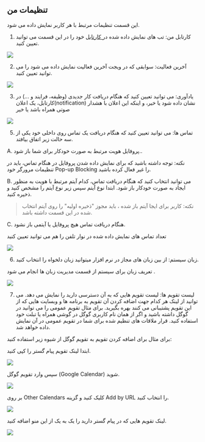 ﻿## تنظیمات من


این قسمت تنظیمات مرتبط با هر کاربر نمایش داده می شود.

 1. کارتابل من: تب های نمایش داده شده در[ کارتابل](https://github.com/1stco/PayamGostarDocs/blob/master/help%202.5.4/home/widget/Cardboard/Cardboard.md) خود را در این قسمت می توانید تعیین کنید.
 
 
 ![](MySetting.jpg)
 
 2. آخرین فعالیت: سوابقی که در ویجت آخرین فعالیت نمایش داده می شود را می توانید تعیین کنید.

![](MySetting1.jpg)

3. یادآوری: می توانید تعیین کنید که هنگام دریافت کار جدیدی (وظیفه، فرایند و ...) در کارتابل، یک اعلان(notification) نشان داده شود یا خیر، و اینکه این اعلان با هشدار صوتی همراه باشد یا خیر

![](MySetting2.jpg)


5. تماس ها: می توانید تعیین کنید که هنگام دریافت یک تماس روی داخلی خود یکی از سه حالت زیر اتفاق بیافتد.

A. پروفایل هویت مرتبط به صورت خودکار برای شما باز شود..

نکته: توجه داشته باشید که برای نمایش داده شدن پروفایل در هنگام تماس، باید در تنظیمات مرورگر خود Pop-up Blocking را غیر فعال کرده باشید.

B. می توانید انتخاب کنید که هنگام دریافت تماس، کدام آیتم مرتبط با هویت به منظور ایجاد به صورت خودکار باز شود. ابتدا نوع آیتم سپس زیر نوع آیتم را مشخص کنید و ذخیره کنید.

> نکته: کاربر برای ایجا آیتم باز شده ، باید مجوز "ذخیره اولیه" را روی آیتم انتخاب شده در این قسمت  داشته باشد.

C. هنگام دریافت تماس هیچ پروفایل یا آیتمی باز نشود.

تعداد تماس های نمایش داده شده در نوار تلفن   را هم می توانید تعیین کنید

![](Calls.png)


6. زبان سیستم: از بین زبان های مجاز در نرم افزار میتوانید زبان دلخواه را انتخاب کنید.

تعریف  زبان  برای سیستم از قسمت مدیریت زبان ها انجام می شود .

![](MySetting5.jpg)

7. لیست تقویم ها: لیست تقویم هایی که به آن دسترسی دارید را نمایش می دهد. می توانید از لینک هر کدام جهت اضافه کردن آن تقویم به برنامه ها و وبسایت هایی که از این تقویم پشتیبانی می کنند بهره بگیرید. برای مثال تقویم عمومی را می توانید در گوگل داشته باشید و اگر از همان نام کاربری گوگل در گوشی همراه یا تبلت خود استفاده کنید. قرار ملاقات های تنظیم شده برای شما در تقویم عمومی در آن نمایش داده خواهد شد.

برای مثال برای اضافه کردن تقویم به تقویم گوگل از شیوه زیر استفاده کنید:

ابتدا لینک تقویم پیام گستر را کپی کنید.

![](MySetting7.jpg)

سپس وارد تقویم گوگل (Google Calendar) شوید.

![](MySetting8.jpg)

بر روی Other Calendars کلیک کنید و گزینه Add by URL را انتخاب کنید.

![](mysetting66.jpg)

لینک تقویم هایی که در پیام گستر دارید را یک به یک از این منو اضافه کنید.

![](mysetting77.jpg)


